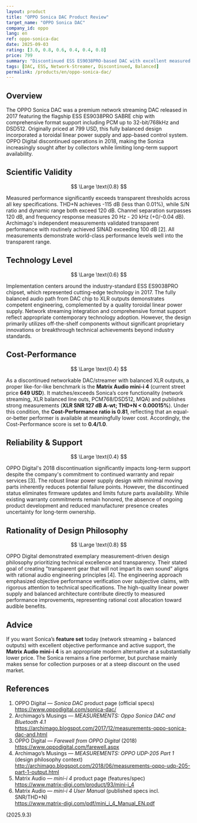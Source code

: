 ```yaml
---
layout: product
title: "OPPO Sonica DAC Product Review"
target_name: "OPPO Sonica DAC"
company_id: oppo
lang: en
ref: oppo-sonica-dac
date: 2025-09-03
rating: [3.0, 0.8, 0.6, 0.4, 0.4, 0.8]
price: 799
summary: "Discontinued ESS ES9038PRO-based DAC with excellent measured performance but limited cost-performance and long-term support"
tags: [DAC, ESS, Network-Streamer, Discontinued, Balanced]
permalink: /products/en/oppo-sonica-dac/
---
```


## Overview

The OPPO Sonica DAC was a premium network streaming DAC released in 2017 featuring the flagship ESS ES9038PRO SABRE chip with comprehensive format support including PCM up to 32-bit/768kHz and DSD512. Originally priced at 799 USD, this fully balanced design incorporated a toroidal linear power supply and app-based control system. OPPO Digital discontinued operations in 2018, making the Sonica increasingly sought after by collectors while limiting long-term support availability.

## Scientific Validity

$$ \Large \text{0.8} $$

Measured performance significantly exceeds transparent thresholds across all key specifications. THD+N achieves -115 dB (less than 0.01%), while S/N ratio and dynamic range both exceed 120 dB. Channel separation surpasses 120 dB, and frequency response measures 20 Hz - 20 kHz (+0/-0.04 dB). Archimago's independent measurements validated transparent performance with routinely achieved SINAD exceeding 100 dB [2]. All measurements demonstrate world-class performance levels well into the transparent range.

## Technology Level

$$ \Large \text{0.6} $$

Implementation centers around the industry-standard ESS ES9038PRO chipset, which represented cutting-edge technology in 2017. The fully balanced audio path from DAC chip to XLR outputs demonstrates competent engineering, complemented by a quality toroidal linear power supply. Network streaming integration and comprehensive format support reflect appropriate contemporary technology adoption. However, the design primarily utilizes off-the-shelf components without significant proprietary innovations or breakthrough technical achievements beyond industry standards.

## Cost-Performance

$$ \Large \text{0.4} $$

As a discontinued networkable DAC/streamer with balanced XLR outputs, a proper like-for-like benchmark is the **Matrix Audio mini-i 4** (current street price **649 USD**). It matches/exceeds Sonica’s core functionality (network streaming, XLR balanced line outs, PCM768/DSD512, MQA) and publishes strong measurements (**XLR SNR 127 dB A-wt; THD+N < 0.00015%**). Under this condition, the **Cost-Performance ratio is 0.81**, reflecting that an equal-or-better performer is available at meaningfully lower cost. Accordingly, the Cost-Performance score is set to **0.4/1.0**.

## Reliability & Support

$$ \Large \text{0.4} $$

OPPO Digital's 2018 discontinuation significantly impacts long-term support despite the company's commitment to continued warranty and repair services [3]. The robust linear power supply design with minimal moving parts inherently reduces potential failure points. However, the discontinued status eliminates firmware updates and limits future parts availability. While existing warranty commitments remain honored, the absence of ongoing product development and reduced manufacturer presence creates uncertainty for long-term ownership.

## Rationality of Design Philosophy

$$ \Large \text{0.8} $$

OPPO Digital demonstrated exemplary measurement-driven design philosophy prioritizing technical excellence and transparency. Their stated goal of creating "transparent gear that will not impart its own sound" aligns with rational audio engineering principles [4]. The engineering approach emphasized objective performance verification over subjective claims, with rigorous attention to technical specifications. The high-quality linear power supply and balanced architecture contribute directly to measured performance improvements, representing rational cost allocation toward audible benefits.

## Advice

If you want Sonica’s **feature set** today (network streaming + balanced outputs) with excellent objective performance and active support, the **Matrix Audio mini-i 4** is an appropriate modern alternative at a substantially lower price. The Sonica remains a fine performer, but purchase mainly makes sense for collection purposes or at a steep discount on the used market.

## References

1. OPPO Digital — *Sonica DAC* product page (official specs)  
   https://www.oppodigital.com/sonica-dac/
2. Archimago’s Musings — *MEASUREMENTS: Oppo Sonica DAC and Bluetooth 4.1*  
   https://archimago.blogspot.com/2017/12/measurements-oppo-sonica-dac-and.html
3. OPPO Digital — *Farewell from OPPO Digital* (2018)  
   https://www.oppodigital.com/farewell.aspx
4. Archimago’s Musings — *MEASUREMENTS: OPPO UDP-205 Part 1* (design philosophy context)  
   http://archimago.blogspot.com/2018/06/measurements-oppo-udp-205-part-1-output.html
5. Matrix Audio — *mini-i 4* product page (features/spec)  
   https://www.matrix-digi.com/product/93/mini-i_4
6. Matrix Audio — *mini-i 4 User Manual* (published specs incl. SNR/THD+N)  
   https://www.matrix-digi.com/pdf/mini_i_4_Manual_EN.pdf

(2025.9.3)

